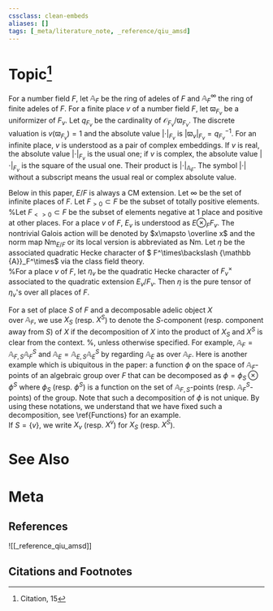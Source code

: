 ```yaml
---
cssclass: clean-embeds
aliases: []
tags: [_meta/literature_note, _reference/qiu_amsd]
---
```

# Topic[^1]

For a number field $F$, let  ${\mathbb {A}}_F$ be the  ring of adeles of $F$ and ${\mathbb {A}}_F^\infty$   the ring of finite adeles of $F$.   For a finite place $v$ of a number field $F$, let $\varpi_{F_v}$  be a uniformizer of $F_v$. Let $q_{F_v}$ be the cardinality of
${\mathcal {O}}_{F_v}/\varpi_{F_v}$.  The discrete valuation is $v(\varpi_{F_v})=1$ and 
the absolute value $|  \cdot |_{F_v}$ is  $|\varpi_v|_{F_v}=q_{F_v}^{-1}$.
For an infinite place, $v$ is understood as a pair of complex embeddings. If $v$ is real, the absolute value $|  \cdot |_{F_v}$ is the usual one; if $v$ is complex, the absolute value $|  \cdot |_{F_v}$ is the square of the usual one.
Their product is $|\cdot|_{{\mathbb {A}}_F}$.
The symbol $|\cdot|$ without a subscript means the usual real or complex absolute value.




Below in this paper,   $E/F$     is  always   a    CM extension. Let $\infty$ be the set of infinite places of $F$.   Let $F_{>0}\subset F$ be the subset of totally positive elements.  %Let $F_{<>0}\subset F$ be the subset of   elements negative at 1 place and positive at other places.
For  a place $v$ of $F$, $E_v$ is understood as $E\otimes _F F_v$.
The nontrivial Galois action will be denoted by $x\mapsto \overline x$ and the norm map ${\mathrm{Nm}}_{E/F}$ or its local version is abbreviated  as ${\mathrm{Nm}}$. 
Let $\eta$ be the  associated  quadratic Hecke character  of   $ F^\times\backslash {\mathbb {A}}_F^\times$ 
via the class field theory.   
%For a place $v$ of $F$, let  $\eta_v$ be  the  quadratic Hecke character  of  $F_v^\times$ associated  to the quadratic extension $E_v/F_v$. Then $\eta$ is the pure tensor of $\eta_v$'s over all places of $F$.






For a set of place  $S$ of $F$  and a decomposable adelic object $X$  
over ${\mathbb {A}}_F$, we use $X_S$ (resp. $X^S$) to denote the $S$-component (resp. component away from $S$) of $X$ if the decomposition of $X$ into the product of  $X_S$  and $X^S$ is clear from the context. %, unless otherwise specified. 
  For example, ${\mathbb {A}}_F={\mathbb {A}}_{F,S}{\mathbb {A}}_{F}^S$ and  ${\mathbb {A}}_E={\mathbb {A}}_{E,S}{\mathbb {A}}_{E}^S$ by regarding ${\mathbb {A}}_E$ as over ${\mathbb {A}}_F$.  Here is another example which is ubiquitous in the paper:  a function $\phi$ on the space of  ${\mathbb {A}}_{F}$-points of an algebraic group over $F$ that can be decomposed as 
  $\phi=\phi_S\otimes \phi^S$
  where $\phi_S$ (resp. $\phi^S$) is a function on the set of ${\mathbb {A}}_{F,S}$-points  (resp. ${\mathbb {A}}_{F}^{S}$-points) of the group.
  Note that such a decomposition of   $\phi$ is not unique.  By using these notations, we understand that we have fixed such a decomposition, see \ref{Functions} for an example.  
      If $S=\{v\}$, we write $X_v$ (resp. $X^v$) for $X_S$ (resp. $X^S$).



# See Also

# Meta
## References
![[_reference_qiu_amsd]]


## Citations and Footnotes
[^1]: Citation, 15